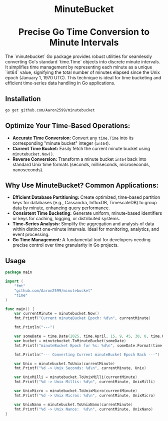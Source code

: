 <div style="text-align: center; padding-bottom: 0;">
  <h1>MinuteBucket</h1>
</div>

<div style="text-align: center;">
  <h1 style="padding-top: 0;">Precise Go Time Conversion to Minute Intervals</h1>
</div>
The `minutebucket` Go package provides robust utilities for seamlessly converting Go's standard `time.Time` objects into discrete minute intervals. It simplifies time management by representing each minute as a unique `int64` value, signifying the total number of minutes elapsed since the Unix epoch (January 1, 1970 UTC). This technique is ideal for time bucketing and efficient time-series data handling in Go applications.

## Installation
```bash
go get github.com/Aaron2599/minutebucket
```

## **Optimize Your Time-Based Operations:**

* **Accurate Time Conversion:** Convert any `time.Time` into its corresponding "minute bucket" integer (`int64`).
* **Current Time Bucket:** Easily fetch the current minute bucket using `minutebucket.Now()`.
* **Reverse Conversion:** Transform a minute bucket `int64` back into standard Unix time formats (seconds, milliseconds, microseconds, nanoseconds).

## **Why Use MinuteBucket? Common Applications:**

* **Efficient Database Partitioning:** Create optimized, time-based partition keys for databases (e.g., Cassandra, InfluxDB, TimescaleDB) to group data by minute, enhancing query performance.
* **Consistent Time Bucketing:** Generate uniform, minute-based identifiers or keys for caching, logging, or distributed systems.
* **Time-Series Analysis:** Simplify the aggregation and analysis of data within distinct one-minute intervals. Ideal for monitoring, analytics, and event processing.
* **Go Time Management:** A fundamental tool for developers needing precise control over time granularity in Go projects.

## Usage
```go
package main

import (
	"fmt"
	"github.com/Aaron2599/minutebucket"
	"time"
)

func main() {
	var currentMinute = minutebucket.Now()
	fmt.Printf("Current minuteBucket Epoch: %d\n", currentMinute)

	fmt.Println("---")

	var someDate = time.Date(2025, time.April, 15, 9, 45, 30, 0, time.UTC)
	var bucket = minutebucket.ToMinuteBucket(someDate)
	fmt.Printf("minuteBucket Epoch for %s: %d\n", someDate.Format(time.RFC3339), bucket)

	fmt.Println("--- Converting Current minuteBucket Epoch Back ---")

	var Unix = minutebucket.ToUnix(currentMinute)
	fmt.Printf("%d -> Unix Seconds: %d\n", currentMinute, Unix)

	var UnixMilli = minutebucket.ToUnixMilli(currentMinute)
	fmt.Printf("%d -> Unix Millis: %d\n", currentMinute, UnixMilli)

	var UnixMicro = minutebucket.ToUnixMicro(currentMinute)
	fmt.Printf("%d -> Unix Micros: %d\n", currentMinute, UnixMicro)

	var UnixNano = minutebucket.ToUnixNano(currentMinute)
	fmt.Printf("%d -> Unix Nanos:  %d\n", currentMinute, UnixNano)
}
```


